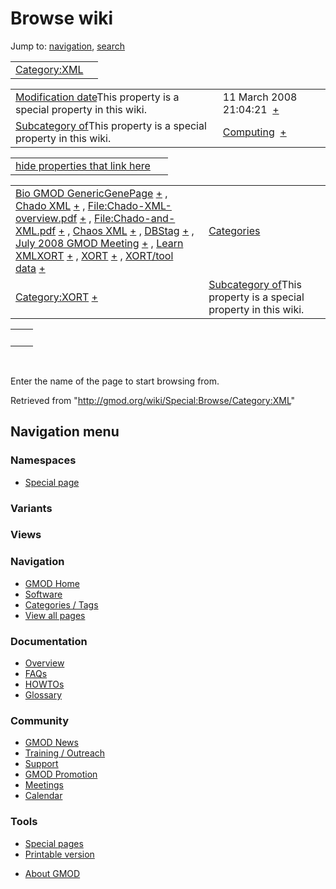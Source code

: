 <div id="mw-page-base" class="noprint">

</div>

<div id="mw-head-base" class="noprint">

</div>

<div id="content" class="mw-body" role="main">

<span id="top"></span>

<div id="mw-js-message" style="display:none;">

</div>



# <span dir="auto">Browse wiki</span>

<div id="bodyContent">

<div id="contentSub">

</div>

<div id="jump-to-nav" class="mw-jump">

Jump to: [navigation](#mw-navigation), [search](#p-search)

</div>

<div id="mw-content-text">

|                                                   |     |
|---------------------------------------------------|-----|
| [Category:XML](/wiki/Category:XML "Category:XML") |     |

|  |  |
|----|----|
| <span class="smw-highlighter" data-type="1" state="inline" data-title="Property"><span class="smwbuiltin">[Modification date](/wiki/Property:Modification_date "Property:Modification date")</span><span class="smwttcontent">This property is a special property in this wiki.</span></span> | <span class="smwb-value">11 March 2008 21:04:21  <span class="smwsearch">[+](/wiki/Special:SearchByProperty/Modification-20date/11-20March-202008-2021:04:21 "Special:SearchByProperty/Modification-20date/11-20March-202008-2021:04:21")</span></span> |
| <span class="smw-highlighter" data-type="1" state="inline" data-title="Property"><span class="smwbuiltin">[Subcategory of](/wiki/Property:Subcategory_of "Property:Subcategory of")</span><span class="smwttcontent">This property is a special property in this wiki.</span></span> | <span class="smwb-value">[Computing](/wiki/Category:Computing "Category:Computing")  <span class="smwsearch">[+](/wiki/Special:SearchByProperty/Subcategory-20of/Computing "Special:SearchByProperty/Subcategory-20of/Computing")</span></span> |

<span id="smw_browse_incoming"></span>

|  |  |
|----|----|
| [hide properties that link here](/mediawiki/index.php?title=Special:Browse&offset=0&dir=out&article=Category%3AXML)  |  |

|  |  |
|----|----|
| <span class="smwb-ivalue">[Bio GMOD GenericGenePage](/wiki/Bio_GMOD_GenericGenePage "Bio GMOD GenericGenePage") <span class="smwbrowse">[+](/wiki/Special:Browse/Bio-20GMOD-20GenericGenePage "Special:Browse/Bio-20GMOD-20GenericGenePage")</span></span> , <span class="smwb-ivalue">[Chado XML](/wiki/Chado_XML "Chado XML") <span class="smwbrowse">[+](/wiki/Special:Browse/Chado-20XML "Special:Browse/Chado-20XML")</span></span> , <span class="smwb-ivalue">[File:Chado-XML-overview.pdf](/wiki/File:Chado-XML-overview.pdf "File:Chado-XML-overview.pdf") <span class="smwbrowse">[+](/wiki/Special:Browse/File:Chado-2DXML-2Doverview.pdf "Special:Browse/File:Chado-2DXML-2Doverview.pdf")</span></span> , <span class="smwb-ivalue">[File:Chado-and-XML.pdf](/wiki/File:Chado-and-XML.pdf "File:Chado-and-XML.pdf") <span class="smwbrowse">[+](/wiki/Special:Browse/File:Chado-2Dand-2DXML.pdf "Special:Browse/File:Chado-2Dand-2DXML.pdf")</span></span> , <span class="smwb-ivalue">[Chaos XML](/wiki/Chaos_XML "Chaos XML") <span class="smwbrowse">[+](/wiki/Special:Browse/Chaos-20XML "Special:Browse/Chaos-20XML")</span></span> , <span class="smwb-ivalue">[DBStag](/wiki/DBStag "DBStag") <span class="smwbrowse">[+](/wiki/Special:Browse/DBStag "Special:Browse/DBStag")</span></span> , <span class="smwb-ivalue">[July 2008 GMOD Meeting](/wiki/July_2008_GMOD_Meeting "July 2008 GMOD Meeting") <span class="smwbrowse">[+](/wiki/Special:Browse/July-202008-20GMOD-20Meeting "Special:Browse/July-202008-20GMOD-20Meeting")</span></span> , <span class="smwb-ivalue">[Learn XMLXORT](/wiki/Learn_XMLXORT "Learn XMLXORT") <span class="smwbrowse">[+](/wiki/Special:Browse/Learn-20XMLXORT "Special:Browse/Learn-20XMLXORT")</span></span> , <span class="smwb-ivalue">[XORT](/wiki/XORT "XORT") <span class="smwbrowse">[+](/wiki/Special:Browse/XORT "Special:Browse/XORT")</span></span> , <span class="smwb-ivalue">[XORT/tool data](/wiki/XORT/tool_data "XORT/tool data") <span class="smwbrowse">[+](/wiki/Special:Browse/XORT-2Ftool-20data "Special:Browse/XORT-2Ftool-20data")</span></span> | [Categories](/wiki/Special:Categories "Special:Categories") |
| <span class="smwb-ivalue">[Category:XORT](/wiki/Category:XORT "Category:XORT") <span class="smwbrowse">[+](/wiki/Special:Browse/Category:XORT "Special:Browse/Category:XORT")</span></span> | <span class="smw-highlighter" data-type="1" state="inline" data-title="Property"><span class="smwbuiltin">[Subcategory of](/wiki/Property:Subcategory_of "Property:Subcategory of")</span><span class="smwttcontent">This property is a special property in this wiki.</span></span> |

|     |     |
|-----|-----|
|     |     |

 

Enter the name of the page to start browsing from.  

</div>

<div class="printfooter">

Retrieved from "<http://gmod.org/wiki/Special:Browse/Category:XML>"

</div>

<div id="catlinks" class="catlinks catlinks-allhidden">

</div>

<div class="visualClear">

</div>

</div>

</div>

<div id="mw-navigation">

## Navigation menu

<div id="mw-head">



<div id="left-navigation">

<div id="p-namespaces" class="vectorTabs" role="navigation"
aria-labelledby="p-namespaces-label">

### Namespaces

- <span id="ca-nstab-special">[Special
  page](/wiki/Special:Browse/Category:XML "This is a special page, you cannot edit the page itself")</span>

</div>

<div id="p-variants" class="vectorMenu emptyPortlet" role="navigation"
aria-labelledby="p-variants-label">

### 

### Variants[](#)

<div class="menu">

</div>

</div>

</div>

<div id="right-navigation">

<div id="p-views" class="vectorTabs emptyPortlet" role="navigation"
aria-labelledby="p-views-label">

### Views

</div>



</div>



</div>

</div>

</div>

<div id="mw-panel">

<div id="p-logo" role="banner">

<a href="/wiki/Main_Page"
style="background-image: url(http://gmod.org/images/GMOD-cogs.png);"
title="Visit the main page"></a>

</div>

<div id="p-Navigation" class="portal" role="navigation"
aria-labelledby="p-Navigation-label">

### Navigation

<div class="body">

- <span id="n-GMOD-Home">[GMOD Home](/wiki/Main_Page)</span>
- <span id="n-Software">[Software](/wiki/GMOD_Components)</span>
- <span id="n-Categories-.2F-Tags">[Categories /
  Tags](/wiki/Categories)</span>
- <span id="n-View-all-pages">[View all
  pages](/wiki/Special:AllPages)</span>

</div>

</div>

<div id="p-Documentation" class="portal" role="navigation"
aria-labelledby="p-Documentation-label">

### Documentation

<div class="body">

- <span id="n-Overview">[Overview](/wiki/Overview)</span>
- <span id="n-FAQs">[FAQs](/wiki/Category:FAQ)</span>
- <span id="n-HOWTOs">[HOWTOs](/wiki/Category:HOWTO)</span>
- <span id="n-Glossary">[Glossary](/wiki/Glossary)</span>

</div>

</div>

<div id="p-Community" class="portal" role="navigation"
aria-labelledby="p-Community-label">

### Community

<div class="body">

- <span id="n-GMOD-News">[GMOD News](/wiki/GMOD_News)</span>
- <span id="n-Training-.2F-Outreach">[Training /
  Outreach](/wiki/Training_and_Outreach)</span>
- <span id="n-Support">[Support](/wiki/Support)</span>
- <span id="n-GMOD-Promotion">[GMOD
  Promotion](/wiki/GMOD_Promotion)</span>
- <span id="n-Meetings">[Meetings](/wiki/Meetings)</span>
- <span id="n-Calendar">[Calendar](/wiki/Calendar)</span>

</div>

</div>

<div id="p-tb" class="portal" role="navigation"
aria-labelledby="p-tb-label">

### Tools

<div class="body">

- <span id="t-specialpages"><a href="/wiki/Special:SpecialPages" accesskey="q"
  title="A list of all special pages [q]">Special pages</a></span>
- <span id="t-print"><a
  href="/mediawiki/index.php?title=Special:Browse/Category:XML&amp;printable=yes"
  rel="alternate" accesskey="p"
  title="Printable version of this page [p]">Printable version</a></span>

</div>

</div>

</div>

</div>

<div id="footer" role="contentinfo">

- <span id="footer-places-about">[About
  GMOD](/wiki/GMOD:About "GMOD:About")</span>

<!-- -->






</div>
